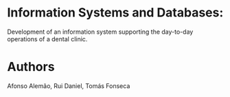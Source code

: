 # Information Systems and Databases:
Development of an information system supporting the day-to-day operations of a dental clinic.

# Authors
Afonso Alemão, Rui Daniel, Tomás Fonseca
